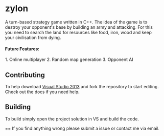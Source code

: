 zylon
=====

A turn-based strategy game written in C++. The idea of the game is to destroy your opponent's base by building an army and attacking. For this you need to search the land for resources like food, iron, wood and keep your civilisation from dying. 

<h4>Future Features:</h4>
1. Online multiplayer
2. Random map generation
3. Opponent AI


## Contributing
To help download [Visual Studio 2013](http://www.visualstudio.com/downloads/download-visual-studio-vs) and fork the repository to start editing. Check out the docs if you need help.

## Building
To build simply open the project solution in VS and build the code.

==
If you find anything wrong please submit a issue or contact me via email.
